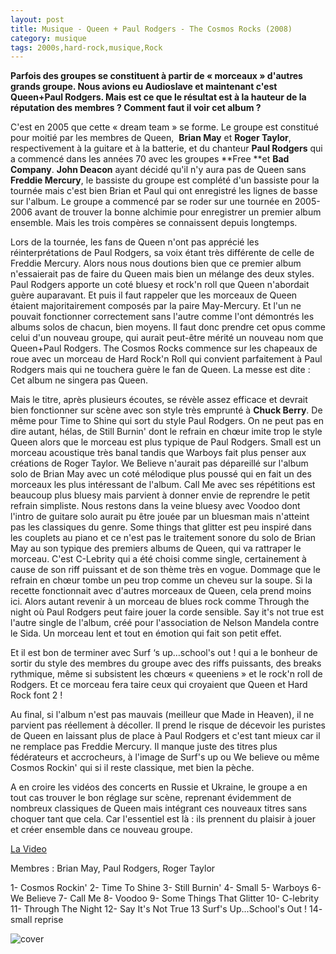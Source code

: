 ```yaml
---
layout: post
title: Musique - Queen + Paul Rodgers - The Cosmos Rocks (2008)
category: musique
tags: 2000s,hard-rock,musique,Rock
---
```


**Parfois des groupes se constituent à partir de « morceaux » d'autres grands groupe. Nous avions eu Audioslave et maintenant c'est Queen+Paul Rodgers. Mais est ce que le résultat est à la hauteur de la réputation des membres ? Comment faut il voir cet album ?**

C'est en 2005 que cette « dream team » se forme. Le groupe est constitué pour moitié par les membres de Queen,  **Brian May** et **Roger Taylor**, respectivement à la guitare et à la batterie, et du chanteur **Paul Rodgers** qui a commencé dans les années 70 avec les groupes **Free **et **Bad Company**. **John Deacon** ayant décidé qu'il n'y aura pas de Queen sans **Freddie Mercury**, le bassiste du groupe est complété d'un bassiste pour la tournée mais c'est bien Brian et Paul qui ont enregistré les lignes de basse sur l'album. Le groupe a commencé par se roder sur une tournée en 2005-2006 avant de trouver la bonne alchimie pour enregistrer un premier album ensemble. Mais les trois compères se connaissent depuis longtemps.

Lors de la tournée, les fans de Queen n'ont pas apprécié les réinterprétations de Paul Rodgers, sa voix étant très différente de celle de Freddie Mercury. Alors nous nous doutions bien que ce premier album n'essaierait pas de faire du Queen mais bien un mélange des deux styles. Paul Rodgers apporte un coté bluesy et rock'n roll que Queen n'abordait guère auparavant. Et puis il faut rappeler que les morceaux de Queen étaient majoritairement composés par la paire May-Mercury. Et l'un ne pouvait fonctionner correctement sans l'autre comme l'ont démontrés les albums solos de chacun, bien moyens. Il faut donc prendre cet opus comme celui d'un nouveau groupe, qui aurait peut-être mérité un nouveau nom que Queen+Paul Rodgers. The Cosmos Rocks commence sur les chapeaux de roue avec un morceau de Hard Rock'n Roll qui convient parfaitement à Paul Rodgers mais qui ne touchera guère le fan de Queen. La messe est dite : Cet album ne singera pas Queen.

Mais le titre, après plusieurs écoutes, se révèle assez efficace et devrait bien fonctionner sur scène avec son style très emprunté à **Chuck Berry**. De même pour Time to Shine qui sort du style Paul Rodgers. On ne peut pas en dire autant, hélas, de Still Burnin' dont le refrain en chœur imite trop le style Queen alors que le morceau est plus typique de Paul Rodgers. Small est un morceau acoustique très banal tandis que Warboys fait plus penser aux créations de Roger Taylor. We Believe n'aurait pas dépareillé sur l'album solo de Brian May avec un coté mélodique plus poussé qui en fait un des morceaux les plus intéressant de l'album. Call Me avec ses répétitions est beaucoup plus bluesy mais parvient à donner envie de reprendre le petit refrain simpliste. Nous restons dans la veine bluesy avec Voodoo dont l'intro de guitare solo aurait pu être jouée par un bluesman mais n'atteint pas les classiques du genre. Some things that glitter est peu inspiré dans les couplets au piano et ce n'est pas le traitement sonore du solo de Brian May au son typique des premiers albums de Queen, qui va rattraper le morceau. C'est C-Lebrity qui a été choisi comme single, certainement à cause de son riff puissant et de son thème très en vogue. Dommage que le refrain en chœur tombe un peu trop comme un cheveu sur la soupe. Si la recette fonctionnait avec d'autres morceaux de Queen, cela prend moins ici. Alors autant revenir à un morceau de blues rock comme Through the night où Paul Rodgers peut faire jouer la corde sensible. Say it's not true est l'autre single de l'album, créé pour l'association de Nelson Mandela contre le Sida. Un morceau lent et tout en émotion qui fait son petit effet.

Et il est bon de terminer avec Surf ‘s up…school's out ! qui a le bonheur de sortir du style des membres du groupe avec des riffs puissants, des breaks rythmique, même si subsistent les chœurs « queeniens » et le rock'n roll de Rodgers. Et ce morceau fera taire ceux qui croyaient que Queen et Hard Rock font 2 !

Au final, si l'album n'est pas mauvais (meilleur que Made in Heaven), il ne parvient pas réellement à décoller. Il prend le risque de décevoir les puristes de Queen en laissant plus de place à Paul Rodgers et c'est tant mieux car il ne remplace pas Freddie Mercury. Il manque juste des titres plus fédérateurs et accrocheurs, à l'image de Surf's up ou We believe ou même Cosmos Rockin' qui si il reste classique, met bien la pèche.

A en croire les vidéos des concerts en Russie et Ukraine, le groupe a en tout cas trouver le bon réglage sur scène, reprenant évidemment de nombreux classiques de Queen mais intégrant ces nouveaux titres sans choquer tant que cela. Car l'essentiel est là : ils prennent du plaisir à jouer et créer ensemble dans ce nouveau groupe.

[La Video](https://www.youtube.com/watch?v=dUBfFh9QovI)

Membres : Brian May, Paul Rodgers, Roger Taylor

1- Cosmos Rockin' 
2- Time To Shine 
3- Still Burnin' 
4- Small 
5- Warboys 
6- We Believe 
7- Call Me 
8- Voodoo 
9- Some Things That Glitter 
10- C-lebrity 
11- Through The Night 
12- Say It's Not True 
13 Surf's Up...School's Out ! 
14- small reprise

![cover](http://cheziceman.files.wordpress.com/2014/11/queencosmos.jpg)
